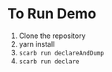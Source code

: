 # To Run Demo

1. Clone the repository
2. yarn install
3. `scarb run declareAndDump`
4. `scarb run declare`
